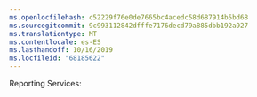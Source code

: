 ```yaml
---
ms.openlocfilehash: c52229f76e0de7665bc4acedc58d687914b5bd68
ms.sourcegitcommit: 9c993112842dfffe7176decd79a885dbb192a927
ms.translationtype: MT
ms.contentlocale: es-ES
ms.lasthandoff: 10/16/2019
ms.locfileid: "68185622"
---
```

Reporting Services:
